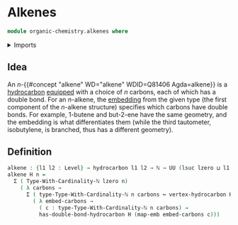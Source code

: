 # Alkenes

```agda
module organic-chemistry.alkenes where
```

<details><summary>Imports</summary>

```agda
open import elementary-number-theory.natural-numbers

open import foundation.dependent-pair-types
open import foundation.embeddings
open import foundation.universe-levels

open import organic-chemistry.hydrocarbons
open import organic-chemistry.saturated-carbons

open import univalent-combinatorics.finite-types
```

</details>

## Idea

An $n$-{{#concept "alkene" WD="alkene" WDID=Q81406 Agda=alkene}} is a
[hydrocarbon](organic-chemistry.hydrocarbons.md)
[equipped](foundation.structure.md) with a choice of $n$ carbons, each of which
has a double bond. For an $n$-alkene, the
[embedding](foundation-core.embeddings.md) from the given type (the first
component of the $n$-alkene structure) specifies which carbons have double
bonds. For example, 1-butene and but-2-ene have the same geometry, and the
embedding is what differentiates them (while the third tautometer, isobutylene,
is branched, thus has a different geometry).

## Definition

```agda
alkene : {l1 l2 : Level} → hydrocarbon l1 l2 → ℕ → UU (lsuc lzero ⊔ l1 ⊔ l2)
alkene H n =
  Σ ( Type-With-Cardinality-ℕ lzero n)
    ( λ carbons →
      Σ ( type-Type-With-Cardinality-ℕ n carbons ↪ vertex-hydrocarbon H)
        ( λ embed-carbons →
          ( c : type-Type-With-Cardinality-ℕ n carbons) →
          has-double-bond-hydrocarbon H (map-emb embed-carbons c)))
```
